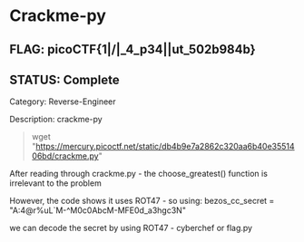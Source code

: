 # Crackme-py

## FLAG: picoCTF{1|\/|_4_p34|\|ut_502b984b}

## STATUS: Complete

Category: Reverse-Engineer

Description: crackme-py

> wget "https://mercury.picoctf.net/static/db4b9e7a2862c320aa6b40e3551406bd/crackme.py"

After reading through crackme.py - the choose_greatest() function is irrelevant to the problem

However, the code shows it uses ROT47 - so using:
bezos_cc_secret = "A:4@r%uL`M-^M0c0AbcM-MFE0d_a3hgc3N"

we can decode the secret by using ROT47 - cyberchef or flag.py
